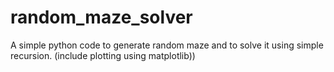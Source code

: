 # random_maze_solver
A simple python code to generate random maze and to solve it using simple recursion. (include plotting using matplotlib))
